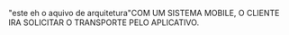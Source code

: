 "este eh o aquivo de arquitetura"COM UM SISTEMA MOBILE, O CLIENTE IRA SOLICITAR O TRANSPORTE PELO APLICATIVO.
